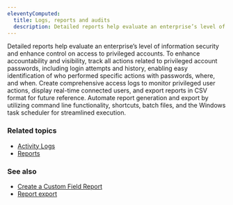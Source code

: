 ```yaml
---
eleventyComputed:
  title: Logs, reports and audits
  description: Detailed reports help evaluate an enterprise’s level of information security and enhance control on access to privileged accounts.
---
```

Detailed reports help evaluate an enterprise’s level of information security and enhance control on access to privileged accounts. To enhance accountability and visibility, track all actions related to privileged account passwords, including login attempts and history, enabling easy identification of who performed specific actions with passwords, where, and when. Create comprehensive access logs to monitor privileged user actions, display real-time connected users, and export reports in CSV format for future reference. Automate report generation and export by utilizing command line functionality, shortcuts, batch files, and the Windows task scheduler for streamlined execution.

### Related topics
* [Activity Logs](/rdm/windows/commands/view/view/activity-logs/#logs)
* [Reports](/rdm/windows/commands/administration/reports/)

### See also
* [Create a Custom Field Report](/kb/devolutions-powershell/remote-desktop-manager/create-custom-field-report/)
* [Report export](/rdm/windows/commands/administration/reports/export/)
